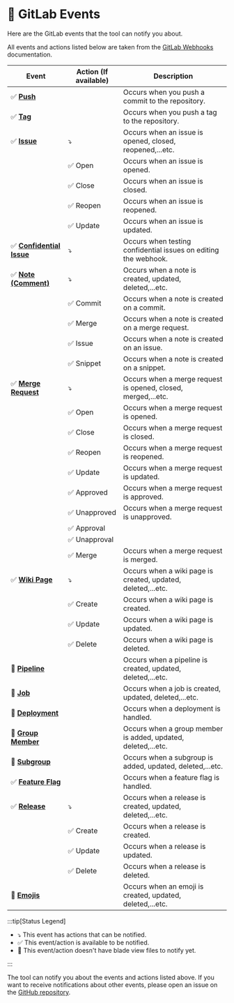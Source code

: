 # 🦊 GitLab Events

Here are the GitLab events that the tool can notify you about.

All events and actions listed below are taken from the [GitLab Webhooks](https://docs.gitlab.com/ee/user/project/integrations/webhook_events.html) documentation.

| Event                                                                                                                                  | Action (If available)         | Description                                                     |
|----------------------------------------------------------------------------------------------------------------------------------------|-------------------------------|-----------------------------------------------------------------|
| :white_check_mark: **[Push](https://docs.gitlab.com/ee/user/project/integrations/webhook_events.html#push-events)**                    |                               | Occurs when you push a commit to the repository.                |
| :white_check_mark: **[Tag](https://docs.gitlab.com/ee/user/project/integrations/webhook_events.html#tag-push-events)**                 |                               | Occurs when you push a tag to the repository.                   |
| :white_check_mark: **[Issue](https://docs.gitlab.com/ee/user/project/integrations/webhook_events.html#issue-events)**                  | :arrow_heading_down:          | Occurs when an issue is opened, closed, reopened,...etc.        |
|                                                                                                                                        | :white_check_mark: Open       | Occurs when an issue is opened.                                 |
|                                                                                                                                        | :white_check_mark: Close      | Occurs when an issue is closed.                                 |
|                                                                                                                                        | :white_check_mark: Reopen     | Occurs when an issue is reopened.                               |
|                                                                                                                                        | :white_check_mark: Update     | Occurs when an issue is updated.                                |
| :white_check_mark: **[Confidential Issue](https://docs.gitlab.com/ee/user/project/integrations/webhook_events.html#issue-events)**     | :arrow_heading_down:          | Occurs when testing confidential issues on editing the webhook. |
| :white_check_mark: **[Note (Comment)](https://docs.gitlab.com/ee/user/project/integrations/webhook_events.html#note-events)**          | :arrow_heading_down:          | Occurs when a note is created, updated, deleted,...etc.         |
|                                                                                                                                        | :white_check_mark: Commit     | Occurs when a note is created on a commit.                      |
|                                                                                                                                        | :white_check_mark: Merge      | Occurs when a note is created on a merge request.               |
|                                                                                                                                        | :white_check_mark: Issue      | Occurs when a note is created on an issue.                      |
|                                                                                                                                        | :white_check_mark: Snippet    | Occurs when a note is created on a snippet.                     |
| :white_check_mark: **[Merge Request](https://docs.gitlab.com/ee/user/project/integrations/webhook_events.html#merge-request-events)**  | :arrow_heading_down:          | Occurs when a merge request is opened, closed, merged,...etc.   |
|                                                                                                                                        | :white_check_mark: Open       | Occurs when a merge request is opened.                          |
|                                                                                                                                        | :white_check_mark: Close      | Occurs when a merge request is closed.                          |
|                                                                                                                                        | :white_check_mark: Reopen     | Occurs when a merge request is reopened.                        |
|                                                                                                                                        | :white_check_mark: Update     | Occurs when a merge request is updated.                         |
|                                                                                                                                        | :white_check_mark: Approved   | Occurs when a merge request is approved.                        |
|                                                                                                                                        | :white_check_mark: Unapproved | Occurs when a merge request is unapproved.                      |
|                                                                                                                                        | :white_check_mark: Approval   |                                                                 |
|                                                                                                                                        | :white_check_mark: Unapproval |                                                                 |
|                                                                                                                                        | :white_check_mark: Merge      | Occurs when a merge request is merged.                          |
| :white_check_mark: **[Wiki Page](https://docs.gitlab.com/ee/user/project/integrations/webhook_events.html#wiki-page-events)**          | :arrow_heading_down:          | Occurs when a wiki page is created, updated, deleted,...etc.    |
|                                                                                                                                        | :white_check_mark: Create     | Occurs when a wiki page is created.                             |
|                                                                                                                                        | :white_check_mark: Update     | Occurs when a wiki page is updated.                             |
|                                                                                                                                        | :white_check_mark: Delete     | Occurs when a wiki page is deleted.                             |
| :white_square_button: **[Pipeline](https://docs.gitlab.com/ee/user/project/integrations/webhook_events.html#pipeline-events)**         |                               | Occurs when a pipeline is created, updated, deleted,...etc.     |
| :white_square_button: **[Job](https://docs.gitlab.com/ee/user/project/integrations/webhook_events.html#job-events)**                   |                               | Occurs when a job is created, updated, deleted,...etc.          |
| :white_square_button: **[Deployment](https://docs.gitlab.com/ee/user/project/integrations/webhook_events.html#deployment-events)**     |                               | Occurs when a deployment is handled.                            |
| :white_square_button: **[Group Member](https://docs.gitlab.com/ee/user/project/integrations/webhook_events.html#group-member-events)** |                               | Occurs when a group member is added, updated, deleted,...etc.   |
| :white_square_button: **[Subgroup](https://docs.gitlab.com/ee/user/project/integrations/webhook_events.html#subgroup-events)**         |                               | Occurs when a subgroup is added, updated, deleted,...etc.       |
| :white_check_mark: **[Feature Flag](https://docs.gitlab.com/ee/user/project/integrations/webhook_events.html#feature-flag-events)**    |                               | Occurs when a feature flag is handled.                          | 
| :white_check_mark: **[Release](https://docs.gitlab.com/ee/user/project/integrations/webhook_events.html#release-events)**              | :arrow_heading_down:          | Occurs when a release is created, updated, deleted,...etc.      |
|                                                                                                                                        | :white_check_mark: Create     | Occurs when a release is created.                               |
|                                                                                                                                        | :white_check_mark: Update     | Occurs when a release is updated.                               |
|                                                                                                                                        | :white_check_mark: Delete     | Occurs when a release is deleted.                               |
| :white_square_button: **[Emojis](https://docs.gitlab.com/ee/user/project/integrations/webhook_events.html#emoji-events)**              |                               | Occurs when an emoji is created, updated, deleted,...etc.       |

:::tip[Status Legend]

- :arrow_heading_down: This event has actions that can be notified.
- :white_check_mark: This event/action is available to be notified.
- :white_square_button: This event/action doesn't have blade view files to notify yet.

:::

The tool can notify you about the events and actions listed above. If you want to receive notifications about other events, please open an issue on the [GitHub repository](https://github.com/cslant/laravel-telegram-git-notifier).
